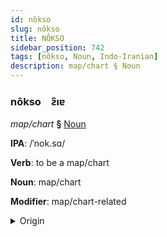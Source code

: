 ```yaml
---
id: nôkso
slug: nôkso
title: NÔKSO
sidebar_position: 742
tags: [nôkso, Noun, Indo-Iranian]
description: map/chart § Noun
---
```


### nôkso&emsp;<span kind="abugida">ƨ̑ıɐ</span>

*map/chart* **§** [Noun](../../tags/Noun)

**IPA**: /ˈnok.sɑ/

**Verb**: to be a map/chart

**Noun**: map/chart

**Modifier**: map/chart-related

<details>
    <summary>Origin</summary>
    Assamese নক্সা noksa /nɔksa/<br/>
    <em>Indo-Iranian Language Family</em>
</details>
